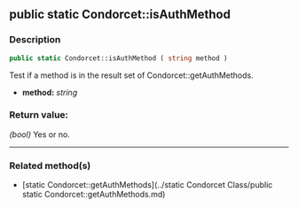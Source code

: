 ## public static Condorcet::isAuthMethod

### Description    

```php
public static Condorcet::isAuthMethod ( string method )
```

Test if a method is in the result set of Condorcet::getAuthMethods.    
- **method:** *string* 



### Return value:   

*(bool)* Yes or no.


---------------------------------------

### Related method(s)      

* [static Condorcet::getAuthMethods](../static Condorcet Class/public static Condorcet::getAuthMethods.md)    
